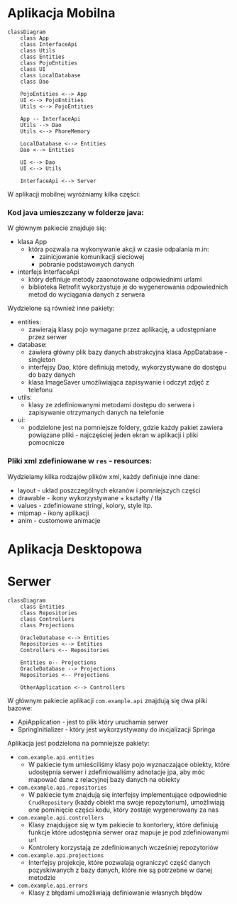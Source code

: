 # Aplikacja Mobilna

```mermaid
classDiagram
    class App
    class InterfaceApi
    class Utils
    class Entities
    class PojoEntities
    class UI
    class LocalDatabase
    class Dao

    PojoEntities <--> App
    UI <--> PojoEntities
    Utils <--> PojoEntities

    App -- InterfaceApi
    Utils --> Dao
    Utils <--> PhoneMemory

    LocalDatabase <--> Entities
    Dao <--> Entities

    UI <--> Dao
    UI <--> Utils

    InterfaceApi <--> Server
```

W aplikacji mobilnej wyróżniamy kilka części:
### Kod java umieszczany w folderze java:

W głównym pakiecie znajduje się:
- klasa App
    - która pozwala na wykonywanie akcji w czasie odpalania m.in:
        - zainicjowanie komunikacji sieciowej
        - pobranie podstawowych danych
- interfejs InterfaceApi
    - który definiuje metody zaaonotowane odpowiednimi urlami
    - biblioteka Retrofit wykorzystuje je do wygenerowania odpowiednich metod do wyciągania danych z serwera

Wydzielone są również inne pakiety:
- entities:
    - zawierają klasy pojo wymagane przez aplikację, a udostępniane przez serwer
- database:
    - zawiera główny plik bazy danych abstrakcyjna klasa AppDatabase - singleton
    - interfejsy Dao, które definiują metody, wykorzystywane do dostępu do bazy danych
    - klasa ImageSaver umożliwiająca zapisywanie i odczyt zdjęć z telefonu
- utils:
    - klasy ze zdefiniowanymi metodami dostępu do serwera i zapisywanie otrzymanych danych na telefonie
- ui:
    - podzielone jest na pomniejsze foldery, gdzie każdy pakiet zawiera powiązane pliki - najczęściej jeden ekran w aplikacji i pliki pomocnicze

### Pliki xml zdefiniowane w `res` - resources:
Wydzielamy kilka rodzajów plików xml, każdy definiuje inne dane:
- layout - układ poszczególnych ekranów i pomniejszych części
- drawable - ikony wykorzystywane + kształty / tła
- values - zdefiniowane stringi, kolory, style itp.
- mipmap - ikony aplikacji
- anim - customowe animacje

# Aplikacja Desktopowa

# Serwer

```mermaid
classDiagram
    class Entities
    class Repositories
    class Controllers
    class Projections

    OracleDatabase <--> Entities
    Repositories <--> Entities
    Controllers <-- Repositories

    Entities o-- Projections
    OracleDatabase --> Projections
    Repositories <-- Projections

    OtherApplication <--> Controllers

```

W głównym pakiecie aplikacji `com.example.api` znajdują się dwa pliki bazowe:
- ApiApplication - jest to plik który uruchamia serwer
- SpringInitializer - który jest wykorzystywany do inicjalizacji Springa


Aplikacja jest podzielona na pomniejsze pakiety:
- `com.example.api.entities`
    - W pakiecie tym umieściliśmy klasy pojo wyznaczające obiekty, które udostępnia serwer i zdefiniowaliśmy adnotacje jpa, aby móc mapować dane z relacyjnej bazy danych na obiekty
- `com.example.api.repositories`
    - W pakiecie tym znajdują się interfejsy implementujące odpowiednie `CrudRepository` (każdy obiekt ma swoje repozytorium), umożliwiają one pominięcie części kodu, który zostaje wygenerowany za nas
- `com.example.api.controllers`
    - Klasy znajdujące się w tym pakiecie to kontorlery, które definiują funkcje które udostępnia serwer oraz mapuje je pod zdefiniowanymi url
    - Kontrolery korzystają ze zdefiniowanych wcześniej repozytoriów
- `com.example.api.projections`
    - Interfejsy projekcje, które pozwalają ograniczyć część danych pozyskiwanych z bazy danych, które nie są potrzebne w danej metodzie
- `com.example.api.errors`
    - Klasy z błędami umożliwiają definiowanie własnych błędów
